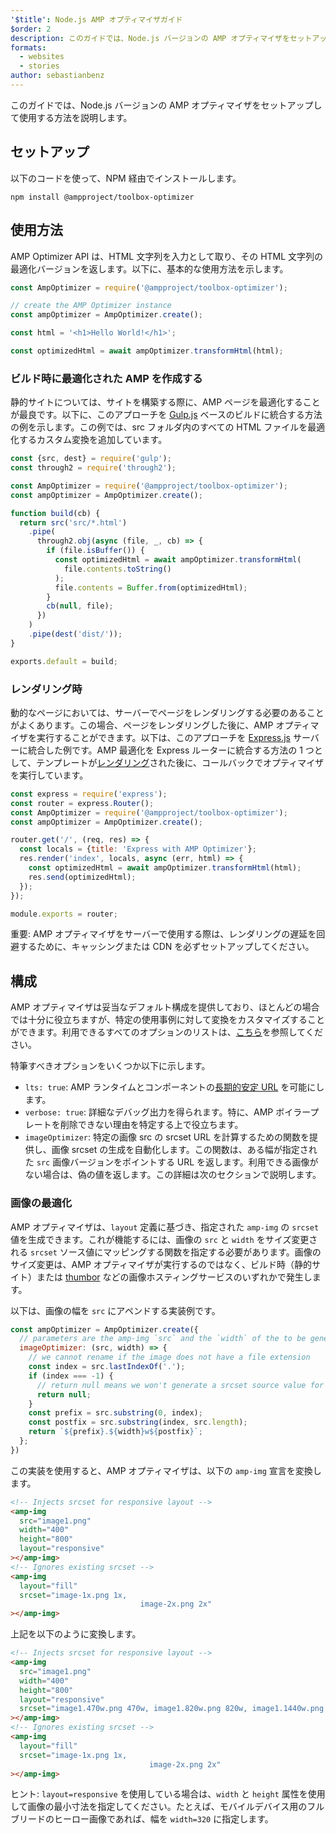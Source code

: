 ```yaml
---
'$title': Node.js AMP オプティマイザガイド
$order: 2
description: このガイドでは、Node.js バージョンの AMP オプティマイザをセットアップして使用する方法を説明します。
formats:
  - websites
  - stories
author: sebastianbenz
---
```


このガイドでは、Node.js バージョンの AMP オプティマイザをセットアップして使用する方法を説明します。

## セットアップ

以下のコードを使って、NPM 経由でインストールします。

```shell
npm install @ampproject/toolbox-optimizer
```

## 使用方法

AMP Optimizer API は、HTML 文字列を入力として取り、その HTML 文字列の最適化バージョンを返します。以下に、基本的な使用方法を示します。

```js
const AmpOptimizer = require('@ampproject/toolbox-optimizer');

// create the AMP Optimizer instance
const ampOptimizer = AmpOptimizer.create();

const html = '<h1>Hello World!</h1>';

const optimizedHtml = await ampOptimizer.transformHtml(html);
```

### ビルド時に最適化された AMP を作成する

静的サイトについては、サイトを構築する際に、AMP ページを最適化することが最良です。以下に、このアプローチを [Gulp.js](https://gulpjs.com/) ベースのビルドに統合する方法の例を示します。この例では、src フォルダ内のすべての HTML ファイルを最適化するカスタム変換を追加しています。

```js
const {src, dest} = require('gulp');
const through2 = require('through2');

const AmpOptimizer = require('@ampproject/toolbox-optimizer');
const ampOptimizer = AmpOptimizer.create();

function build(cb) {
  return src('src/*.html')
    .pipe(
      through2.obj(async (file, _, cb) => {
        if (file.isBuffer()) {
          const optimizedHtml = await ampOptimizer.transformHtml(
            file.contents.toString()
          );
          file.contents = Buffer.from(optimizedHtml);
        }
        cb(null, file);
      })
    )
    .pipe(dest('dist/'));
}

exports.default = build;
```

### レンダリング時

動的なページにおいては、サーバーでページをレンダリングする必要のあることがよくあります。この場合、ページをレンダリングした後に、AMP オプティマイザを実行することができます。以下は、このアプローチを [Express.js](https://expressjs.com/) サーバーに統合した例です。AMP 最適化を Express ルーターに統合する方法の 1 つとして、テンプレートが[レンダリング](https://expressjs.com/en/api.html#app.render)された後に、コールバックでオプティマイザを実行しています。

```js
const express = require('express');
const router = express.Router();
const AmpOptimizer = require('@ampproject/toolbox-optimizer');
const ampOptimizer = AmpOptimizer.create();

router.get('/', (req, res) => {
  const locals = {title: 'Express with AMP Optimizer'};
  res.render('index', locals, async (err, html) => {
    const optimizedHtml = await ampOptimizer.transformHtml(html);
    res.send(optimizedHtml);
  });
});

module.exports = router;
```

重要: AMP オプティマイザをサーバーで使用する際は、レンダリングの遅延を回避するために、キャッシングまたは CDN を必ずセットアップしてください。

## 構成

AMP オプティマイザは妥当なデフォルト構成を提供しており、ほとんどの場合では十分に役立ちますが、特定の使用事例に対して変換をカスタマイズすることができます。利用できるすべてのオプションのリストは、[こちら](https://github.com/ampproject/amp-toolbox/tree/main/packages/optimizer#options)を参照してください。

特筆すべきオプションをいくつか以下に示します。

- `lts: true`: AMP ランタイムとコンポーネントの[長期的安定 URL](https://github.com/ampproject/amphtml/blob/main/contributing/lts-release.md) を可能にします。
- `verbose: true`: 詳細なデバッグ出力を得られます。特に、AMP ボイラープレートを削除できない理由を特定する上で役立ちます。
- `imageOptimizer`: 特定の画像 src の srcset URL を計算するための関数を提供し、画像 srcset の生成を自動化します。この関数は、ある幅が指定された `src` 画像バージョンをポイントする URL を返します。利用できる画像がない場合は、偽の値を返します。この詳細は次のセクションで説明します。

### 画像の最適化

AMP オプティマイザは、`layout` 定義に基づき、指定された `amp-img` の `srcset` 値を生成できます。これが機能するには、画像の `src` と `width` をサイズ変更される `srcset` ソース値にマッピングする関数を指定する必要があります。画像のサイズ変更は、AMP オプティマイザが実行するのではなく、ビルド時（静的サイト）または [thumbor](https://github.com/thumbor/thumbor) などの画像ホスティングサービスのいずれかで発生します。

以下は、画像の幅を `src` にアペンドする実装例です。

```js
const ampOptimizer = AmpOptimizer.create({
  // parameters are the amp-img `src` and the `width` of the to be generated srcset source value
  imageOptimizer: (src, width) => {
    // we cannot rename if the image does not have a file extension
    const index = src.lastIndexOf('.');
    if (index === -1) {
      // return null means we won't generate a srcset source value for this width
      return null;
    }
    const prefix = src.substring(0, index);
    const postfix = src.substring(index, src.length);
    return `${prefix}.${width}w${postfix}`;
  };
})
```

この実装を使用すると、AMP オプティマイザは、以下の `amp-img` 宣言を変換します。

```html
<!-- Injects srcset for responsive layout -->
<amp-img
  src="image1.png"
  width="400"
  height="800"
  layout="responsive"
></amp-img>
<!-- Ignores existing srcset -->
<amp-img
  layout="fill"
  srcset="image-1x.png 1x,
                             image-2x.png 2x"
></amp-img>
```

上記を以下のように変換します。

```html
<!-- Injects srcset for responsive layout -->
<amp-img
  src="image1.png"
  width="400"
  height="800"
  layout="responsive"
  srcset="image1.470w.png 470w, image1.820w.png 820w, image1.1440w.png 1440w"
></amp-img>
<!-- Ignores existing srcset -->
<amp-img
  layout="fill"
  srcset="image-1x.png 1x,
                               image-2x.png 2x"
></amp-img>
```

ヒント: `layout=responsive` を使用している場合は、`width` と `height` 属性を使用して画像の最小寸法を指定してください。たとえば、モバイルデバイス用のフルブリードのヒーロー画像であれば、幅を `width=320` に指定します。
